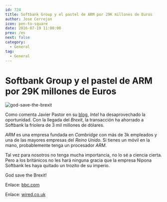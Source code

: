 ```yaml
---
id: 724
title: Softbank Group y el pastel de ARM por 29K millones de Euros
author: Jose Cerrejon
icon: pen-to-square
date: 2016-07-19 11:00:00
prev: /es
next: false
category:
  - General
tag:
  - General
---
```


# Softbank Group y el pastel de ARM por 29K millones de Euros

![god-save-the-brexit](/images/2016/07/god-save-the-brexit.png)

Como comenta Javier Pastor en su [blog](http://www.javipas.com/2016/07/18/la-oportunidad-perdida-de-intel/), *Intel* ha desaprovechado la oportunidad. Con la llegada del *Brexit*, la transacción ha ahorrado a Softbank la friolera de 3 mil millones de dólares.

*ARM* es una empresa fundada en *Cambridge* con más de 3k empleados y una de las mayores empresas del *Reino Unido*. Si tienes un móvil en la mano, probablemente tenga un procesador *ARM*.

Tal vez para nosotros no tenga mucha importancia, no lo sé a ciencia cierta. Pero a los británicos no les hará ninguna gracia que la empresa Nipona Softbank les haya quitado un trozito de su imperio. 

God save the Brexit!

Enlace: [bbc.com](http://www.bbc.com/news/business-36822806)

Enlace: [wired.co.uk](http://www.wired.co.uk/article/arm-softbank-deal-price-brexit-bidding-war)